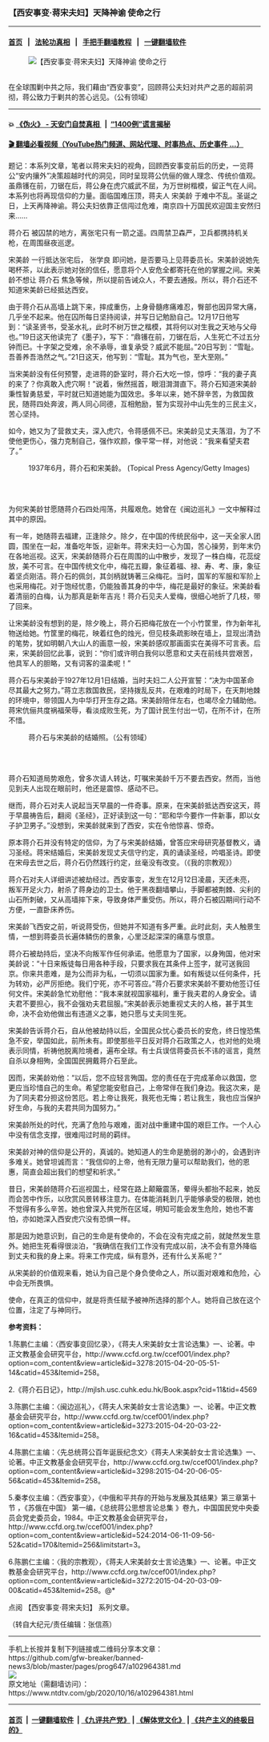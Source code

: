 ### 【西安事变‧蒋宋夫妇】天降神谕 使命之行
------------------------

#### [首页](https://github.com/gfw-breaker/banned-news3/blob/master/README.md) &nbsp;&nbsp;|&nbsp;&nbsp; [法轮功真相](https://github.com/begood0513/basic/blob/master/README.md)  &nbsp;&nbsp;|&nbsp;&nbsp; [手把手翻墙教程](https://github.com/gfw-breaker/guides/wiki)  &nbsp;&nbsp;|&nbsp;&nbsp; [一键翻墙软件](https://github.com/gfw-breaker/nogfw/blob/master/README.md)  



<div><div class="featured_image">
 <figure>
  <img alt="【西安事变‧蒋宋夫妇】天降神谕 使命之行" src="https://i.ntdtv.com/assets/uploads/2020/10/1309100943112068-600x400-2.jpg"/>
 </figure><br/>
 <span class="caption">
  在全球围剿中共之际，我们藉由“西安事变”，回顾蒋公夫妇对共产之恶的超前洞彻，蒋公致力于剿共的苦心远见。（公有领域）
 </span>
</div>
</div><hr/>

#### 💥 [《伪火》 - 天安门自焚真相 ](http://158.247.195.190:10000/videos/blog/weihuo.html)&nbsp; |&nbsp; [“1400例”谎言揭秘  ](http://158.247.195.190:10000/videos/blog/jiexi1400.html)

#### [ 🎬  翻墙必看视频（YouTube热门频道、网站代理、时事热点、历史事件 ...）](https://github.com/gfw-breaker/links/blob/master/banned.md)

<div><div class="post_content" itemprop="articleBody">
 <p>
  题记：本系列文章，笔者以蒋宋夫妇的视角，回顾西安事变前后的历史，一览蒋公“安内攘外”决策超越时代的洞见，同时呈现蒋公伉俪的做人理念、传统价值观。虽鼎镬在前，刀锯在后，蒋公身在虎穴威武不屈，为万世树楷模，留正气在人间。本系列也将再现信仰的力量。面临国难压顶，蒋夫人
  <ok href="https://www.ntdtv.com/gb/宋美龄.htm">
   宋美龄
  </ok>
  于难中不乱。圣诞之日，上天再降神谕。蒋公夫妇依靠正信闯过危难，南京四十万国民欢迎国主安然归来……
 </p>
 <p>
  <ok href="https://www.ntdtv.com/gb/蒋介石.htm">
   蒋介石
  </ok>
  被囚禁的地方，离张宅只有一箭之遥。四周禁卫森严，卫兵都携持机关枪，在周围昼夜巡逻。
 </p>
 <p>
  <ok href="https://www.ntdtv.com/gb/宋美龄.htm">
   宋美龄
  </ok>
  一行抵达张宅后，
  <ok href="https://www.ntdtv.com/gb/张学良.htm">
   张学良
  </ok>
  即问她，是否要马上见蒋委员长。宋美龄说她先喝杯茶，以此表示她对张的信任，愿意将个人安危全都寄托在他的掌握之间。宋美龄不想让
  <ok href="https://www.ntdtv.com/gb/蒋介石.htm">
   蒋介石
  </ok>
  焦急等候，所以提前告诫众人，不要去通报。所以，蒋介石还不知道宋美龄已经抵达西安。
 </p>
 <p>
  由于蒋介石从高墙上跳下来，摔成重伤，上身骨髓疼痛难忍，臀部也因异常大痛，几乎坐不起来。他在囚所每日坚持阅读，并写日记勉励自己。12月17日他写到：“读圣贤书，受圣水礼，此时不树万世之楷模，其将何以对生我之天地与父母也。”19日这天他读完了《墨子》，写下：“鼎镬在前，刀锯在后，人生死亡不过五分钟而已。十字架之受难，余不承辱，谁复承受？威武不能屈。”20日写到：“雪耻。吾善养吾浩然之气。”21日这天，他写到：“雪耻。其为气也，至大至刚。”
 </p>
 <p>
  当宋美龄没有任何预警，走进蒋的卧室时，蒋介石大吃一惊，惊呼：“我的妻子真的来了？你真敢入虎穴啊！”说着，愀然摇首，眼泪潸潸直下。蒋介石知道宋美龄秉性智勇慈爱，平时就已知道她能为国效忠。多年以来，她不辞辛苦，为救国救民，随蒋四处奔波，两人同心同德，互相勉励，誓为实现孙中山先生的三民主义，苦心坚持。
 </p>
 <p>
  如今，她又为了营救丈夫，深入虎穴，令蒋感佩不已。宋美龄见丈夫落泪，为了不使他更伤心，强力克制自己，强作欢颜，像平常一样，对他说：“我来看望夫君了。”
 </p>
 <figure class="wp-caption alignnone" id="attachment_102964406" style="width: 600px">
  <img alt="" class="size-medium wp-image-102964406" src="https://i.ntdtv.com/assets/uploads/2020/10/2020-10-16_142347-600x453.jpg">
   <br/><figcaption class="wp-caption-text">
    1937年6月，蒋介石和宋美龄。 (Topical Press Agency/Getty Images)
    <br/>
   </figcaption><br/>
  </img>
 </figure><br/>
 <p>
  为何宋美龄甘愿随蒋介石四处闯荡，共履艰危。她曾在《闽边巡礼》一文中解释过其中的原因。
 </p>
 <p>
  有一年，她随蒋去福建，正逢除夕。除夕，在中国的传统民俗中，这一天全家人团圆，围坐在一起，准备吃年饭，迎新年。蒋宋夫妇一心为国，苦心操劳，到年末仍在各地巡视。这天，宋美龄随蒋介石在周围的山中散步，发现了一株白梅，花蕊绽放，美不可言。在中国传统文化中，梅花五瓣，象征着福、禄、寿、考、康，象征着坚贞刚洁。蒋介石的佩剑，其剑柄就铸著三朵梅花。当时，国军的军服和军阶上也采用梅花。对于饱经忧患，仍能独善其身的中华，梅花是最好的象征。宋美龄看着清丽的白梅，认为那真是新年吉兆！蒋介石见夫人爱梅，很细心地折了几枝，带了回来。
 </p>
 <p>
  让宋美龄没有想到的是，除夕晚上，蒋介石把梅花放在一个小竹筐里，作为新年礼物送给她。竹筐里的梅花，映着红色的烛光，但见枝条疏影映在墙上，显现出清劲的笔势，犹如明朝八大山人的画意一般，宋美龄感叹那画面实在美得不可言表。后来，宋美龄回忆此事，说到：“你们或许明白我何以愿意和丈夫在前线共尝艰苦，他具军人的胆略，又有词客的温柔呢！”
 </p>
 <p>
  蒋介石与宋美龄于1927年12月1日结婚，当时夫妇二人公开宣誓：“决为中国革命尽其最大之努力。”蒋立志救国救民，坚持拨乱反共，在艰难的时局下，在天荆地棘的环境中，带领国人为中华打开生存之路。宋美龄陪伴左右，也竭尽全力辅助他。蒋宋伉俪共度祸福荣辱，看淡成败生死，为了国计民生付出一切，在所不计，在所不惜。
 </p>
 <figure class="wp-caption alignnone" id="attachment_102964405" style="width: 403px">
  <img alt="" class="size-full wp-image-102964405" src="https://i.ntdtv.com/assets/uploads/2020/10/2020-10-16_142325.jpg">
   <br/><figcaption class="wp-caption-text">
    蒋介石与宋美龄的结婚照。（公有领域）
    <br/>
   </figcaption><br/>
  </img>
 </figure><br/>
 <p>
  蒋介石知道局势艰危，曾多次请人转达，叮嘱宋美龄千万不要去西安。然而，当他见到夫人出现在眼前时，他还是震惊、感动不已。
 </p>
 <p>
  继而，蒋介石对夫人说起当天早晨的一件奇事。原来，在宋美龄抵达西安这天，蒋于早晨祷告后，翻阅《圣经》，正好读到这一句：“耶和华今要作一件新事，即以女子护卫男子。”没想到，宋美龄就来到了西安，实在令他惊喜、惊奇。
 </p>
 <p>
  原本蒋介石并没有特定的信仰，为了与宋美龄结婚，曾答应宋母研究基督教义，诵习圣经。蒋宋结婚后，宋美龄发现丈夫信守约定，真的诵读圣经，吟唱圣诗。即使在宋母去世之后，蒋介石仍然践行约定，丝毫没有改变。（《我的宗教观》）
 </p>
 <p>
  蒋介石对夫人详细讲述被劫经过。西安事变，发生在12月12日凌晨，天还未亮，叛军开足火力，射杀了蒋身边的卫士。他于黑夜翻墙攀山，手脚都被荆棘、尖利的山石所刺破，又从高墙摔下来，导致身体严重受伤。所以，蒋介石被囚期间行动不方便，一直卧床养伤。
 </p>
 <p>
  宋美龄飞西安之前，听说蒋受伤，但她并不知道有多严重。此时此刻，夫人触景生情，一想到蒋委员长遍体鳞伤的景象，心里泛起深深的痛意与恨意。
 </p>
 <p>
  蒋介石被劫持后，坚决不向叛军作任何承诺。他愿意为了国家，以身殉国，他对宋美龄说：“十日来叛徒每日用各种手段，只要求我在其条件上签字，就可送我回京。你来共患难，是为公而非为私，一切须以国家为重。如有叛徒以任何条件，托为转劝，必严厉拒绝。我们宁死，亦不可答应。”蒋介石要求宋美龄不要劝他签订任何文件。宋美龄急忙劝慰他：“我本来就视国家福利，重于我夫君的人身安全。请夫君不要担心，我不会强劝夫君屈服。”宋美龄表示她重视丈夫的人格，甚于其生命，决不会劝他做出有违道义之事，她只愿与丈夫同生死。
 </p>
 <p>
  宋美龄告诉蒋介石，自从他被劫持以后，全国民众忧心委员长的安危，终日惶恐焦急不安，举国如此，前所未有。即使那些平日反对蒋介石政策之人，也对他的处境表示同情，祈祷他脱离险境者，遍布全球。有士兵误信蒋委员长不讳的谣言，竟然自杀以身相殉，全国国民拥戴蒋介石至此。
 </p>
 <p>
  因而，宋美龄劝他：“以后，您不应轻言殉国。您的责任在于完成革命以救国，您更应当珍惜自己的生命。希望您能安慰自己，上帝常伴在我们身边。我这次来，是为了同夫君分担这份苦厄。若上帝让我死，我死也无悔；若让我生，我也应当保护好生命，与我的夫君共同为国努力。”
 </p>
 <p>
  宋美龄所处的时代，充满了危险与艰难，面对战中重建中国的艰巨工作。一个人心中没有信念支撑，很难闯过时局的羁绊。
 </p>
 <p>
  宋美龄对神的信仰是公开的，真诚的。她知道人的生命是脆弱的渺小的，会遇到许多难关。她曾坦诚而言：“我信仰的上帝，他有无限力量可以帮助我们，他的恩惠，简直会超出我们的想望和祈求。”
 </p>
 <p>
  昔日，宋美龄随蒋介石巡视国土，经常在路上颠簸震荡，晕得头都抬不起来，她反而会苦中作乐，以欣赏风景转移注意力。在体能消耗到几乎能够承受的极限，她也不觉得有多么辛苦。她也曾深入共党所在区域，明知可能会发生危险，她也不害怕，亦如她深入西安虎穴没有恐惧一样。
 </p>
 <p>
  那是因为她意识到，自己的生命是有使命的，不会在没有完成之前，就陡然发生意外。她把生死看得很淡泊，“我确信在我们工作没有完成以前，决不会有意外降临到丈夫和我的身上来。将来工作完成，纵有意外，还有什么关系呢？”
 </p>
 <p>
  从宋美龄的价值观来看，她认为自己是个身负使命之人，所以面对艰难和危险，心中会无所畏惧。
 </p>
 <p>
  使命，在真正的信仰中，就是将责任赋予被神所选择的那个人。她将自己放在这个位置，注定了与神同行。
 </p>
 <p>
  <strong>
   参考资料：
  </strong>
 </p>
 <p>
  1.陈鹏仁主编：〈西安事变回忆录〉，《蒋夫人宋美龄女士言论选集》一、论著。中正文教基金会研究平台，http://www.ccfd.org.tw/ccef001/index.php?option=com_content&amp;view=article&amp;id=3278:2015-04-20-05-51-14&amp;catid=453&amp;Itemid=258。
 </p>
 <p>
  2.《蒋介石日记》，http://mjlsh.usc.cuhk.edu.hk/Book.aspx?cid=11&amp;tid=4569
 </p>
 <p>
  3.陈鹏仁主编：〈闽边巡礼〉，《蒋夫人宋美龄女士言论选集》一、论著。中正文教基金会研究平台，http://www.ccfd.org.tw/ccef001/index.php?option=com_content&amp;view=article&amp;id=3273:2015-04-20-03-22-16&amp;catid=453&amp;Itemid=258。
 </p>
 <p>
  4.陈鹏仁主编：〈先总统蒋公百年诞辰纪念文〉《蒋夫人宋美龄女士言论选集》一、论著。中正文教基金会研究平台，http://www.ccfd.org.tw/ccef001/index.php?option=com_content&amp;view=article&amp;id=3298:2015-04-20-06-05-56&amp;catid=453&amp;Itemid=258。
 </p>
 <p>
  5.秦孝仪主编：〈西安事变〉，《中俄和平共存的开始与发展及其结果》第三章第十节 ，《苏俄在中国》 第一编，《总统蒋公思想言论总集 》卷九，中国国民党中央委员会党史委员会，1984。中正文教基金会研究平台，http://www.ccfd.org.tw/ccef001/index.php?option=com_content&amp;view=article&amp;id=524:2014-06-11-09-56-52&amp;catid=170&amp;Itemid=256&amp;limitstart=3。
 </p>
 <p>
  6.陈鹏仁主编：〈我的宗教观〉，《蒋夫人宋美龄女士言论选集》一、论著。中正文教基金会研究平台，http://www.ccfd.org.tw/ccef001/index.php?option=com_content&amp;view=article&amp;id=3272:2015-04-20-03-09-00&amp;catid=453&amp;Itemid=258。@*
 </p>
 <p>
  点阅
  <ok href="https://www.ntdtv.com/gb/【西安事变‧蒋宋夫妇】.htm">
   【西安事变‧蒋宋夫妇】
  </ok>
  系列文章。
 </p>
 <p>
  （转自大纪元/责任编辑：张信燕）
 </p>
 <div class="single_ad">
 </div>
</div>
</div>
<hr/>
手机上长按并复制下列链接或二维码分享本文章：<br/>
https://github.com/gfw-breaker/banned-news3/blob/master/pages/prog647/a102964381.md <br/>
<a href='https://github.com/gfw-breaker/banned-news3/blob/master/pages/prog647/a102964381.md'><img src='https://github.com/gfw-breaker/banned-news3/blob/master/pages/prog647/a102964381.md.png'/></a> <br/>
原文地址（需翻墙访问）：https://www.ntdtv.com/gb/2020/10/16/a102964381.html


------------------------
#### [首页](https://github.com/gfw-breaker/banned-news3/blob/master/README.md) &nbsp;|&nbsp; [一键翻墙软件](https://github.com/gfw-breaker/nogfw/blob/master/README.md) &nbsp;| [《九评共产党》](https://github.com/gfw-breaker/9ping.md/blob/master/README.md#九评之一评共产党是什么) | [《解体党文化》](https://github.com/gfw-breaker/jtdwh.md/blob/master/README.md) | [《共产主义的终极目的》](https://github.com/gfw-breaker/gczydzjmd.md/blob/master/README.md)


<img src='http://gfw-breaker.win/banned-news3/pages/prog647/a102964381.md' width='0px' height='0px'/>